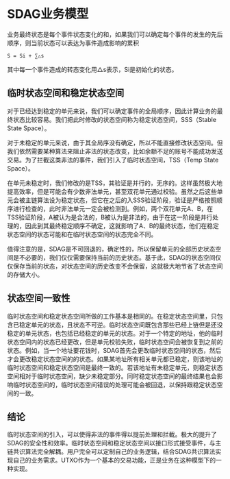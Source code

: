 
# SDAG业务模型

业务最终状态是每个事件状态变化的和，如果我们可以确定每个事件的发生的先后顺序，则当前状态可以表达为事件造成影响的累积
```
S = Si + ∑△s
```
其中每一个事件造成的转态变化用△s表示，Si是初始化的状态。

## 临时状态空间和稳定状态空间
对于已经达到稳定的单元来说，我们可以确定事件的全局顺序，因此计算业务的最终状态比较容易。我们把此时修改的状态空间称为稳定状态空间，SSS（Stable State Space）。

对于未稳定的单元来说，由于其全局序没有确定，所以不能直接修改状态空间。但我们依然需要某种算法来阻止非法的状态改变，比如余额不足的账号不能成功发送交易。为了拦截这类非法的事件，我们引入了临时状态空间，TSS（Temp State Space）。

在单元未稳定时，我们修改的是TSS，其验证是并行的，无序的。这样虽然极大地提高效率，但是可能会有少数非法单元，甚至双花单元通过校验。虽然之后这些单元会被主链算法设为稳定状态，但它在之后的入SSS验证阶段，验证是严格按照顺序进行检查的，此时非法单元一定会被检测到。例如，两个双花单元A、B，在TSS验证阶段，A被认为是合法的，B被认为是非法的，由于在这一阶段是并行处理的，因此到其最终稳定顺序不确定，这就影响了A、B的最终状态，他们在稳定状态空间的状态可能和在临时状态空间的状态完全不同。  

值得注意的是，SDAG是不可回退的，确定性的，所以保留单元的全部历史状态空间是不必要的，我们仅仅需要保持当前的历史状态。基于此，SDAG的状态空间仅仅保存当前的状态，对状态空间的历史改变不会保留，这就极大地节省了状态空间的存储大小。

## 状态空间一致性
临时状态空间和稳定状态空间所做的工作基本是相同的。在稳定状态空间里，只包含已稳定单元的状态，且状态不可逆。临时状态空间既包含那些已经上链但是还没稳定的单元状态，也包括已经稳定的单元的状态。对于一个特定的地址，他的临时状态空间内的状态已经更改，但是单元校验失败，临时状态空间会被恢复到之前的状态。例如，当一个地址要花钱时，SDAG首先会更改临时状态空间的状态，然后才会更改稳定状态空间的的状态。如果某地址所有相关单元都已稳定，则该地址的临时状态空间和稳定状态空间是最终一致的。若该地址有未稳定单元，则稳定状态空间相对于临时状态空间，缺少未稳定部分。同时稳定状态空间的最终结果也会影响临时状态空间的，临时状态空间错误的处理可能会被回退，以保持跟稳定状态空间的一致。


## 结论

临时状态空间的引入，可以使得非法的事件得以提前处理和拦截。极大的提升了SDAG的安全性和效率。临时状态空间和稳定状态空间以接口形式接受事件，与主链共识算法完全解耦。用户完全可以定制自己的业务逻辑，结合SDAG共识算法实现自己的业务需求。UTXO作为一个基本的交易功能，正是业务在这种模型下的一种实现。